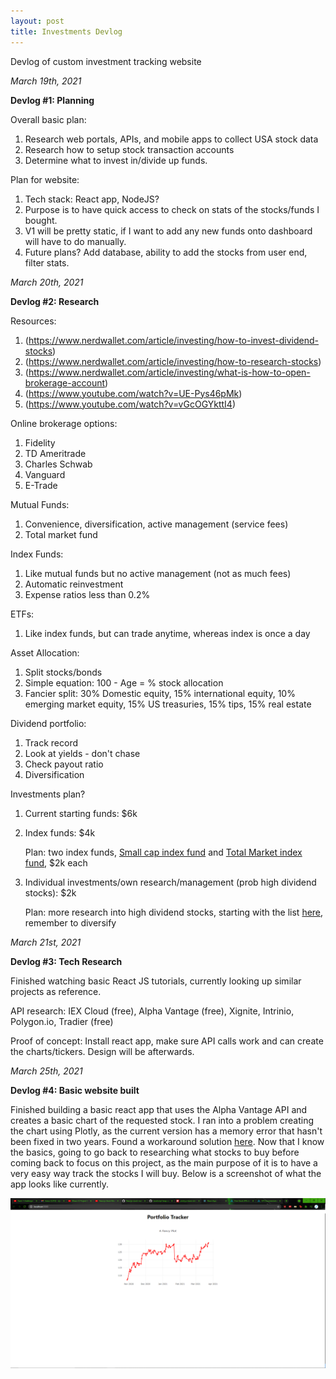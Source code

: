 ```yaml
---
layout: post
title: Investments Devlog
---
```


Devlog of custom investment tracking website

*March 19th, 2021*

**Devlog #1: Planning**

Overall basic plan:
1. Research web portals, APIs, and mobile apps to collect USA stock data
2. Research how to setup stock transaction accounts
3. Determine what to invest in/divide up funds.

Plan for website:
1. Tech stack: React app, NodeJS?
2. Purpose is to have quick access to check on stats of the stocks/funds I bought.
3. V1 will be pretty static, if I want to add any new funds onto dashboard will have to do manually.
4. Future plans? Add database, ability to add the stocks from user end, filter stats.

*March 20th, 2021*

**Devlog #2: Research**

Resources:
1. (https://www.nerdwallet.com/article/investing/how-to-invest-dividend-stocks)
2. (https://www.nerdwallet.com/article/investing/how-to-research-stocks)
3. (https://www.nerdwallet.com/article/investing/what-is-how-to-open-brokerage-account)
4. (https://www.youtube.com/watch?v=UE-Pys46pMk)
5. (https://www.youtube.com/watch?v=vGcOGYkttI4)

Online brokerage options:
1. Fidelity
2. TD Ameritrade
3. Charles Schwab
4. Vanguard
5. E-Trade

Mutual Funds:
1. Convenience, diversification, active management (service fees)
2. Total market fund
 
Index Funds:
1. Like mutual funds but no active management (not as much fees)
2. Automatic reinvestment
3. Expense ratios less than 0.2% 

ETFs:
1. Like index funds, but can trade anytime, whereas index is once a day

Asset Allocation:
1. Split stocks/bonds
2. Simple equation: 100 - Age = % stock allocation
3. Fancier split: 30% Domestic equity, 15% international equity, 10% emerging market equity, 15% US treasuries, 15% tips, 15% real estate

Dividend portfolio:
1. Track record
2. Look at yields - don't chase
3. Check payout ratio
4. Diversification

Investments plan?
1. Current starting funds: $6k
2. Index funds: $4k

   Plan: two index funds, [Small cap index fund](https://fundresearch.fidelity.com/mutual-funds/summary/316146182) and [Total Market index fund](https://fundresearch.fidelity.com/mutual-funds/summary/315911693), $2k each

3. Individual investments/own research/management (prob high dividend stocks): $2k

   Plan: more research into high dividend stocks, starting with the list [here](https://www.nerdwallet.com/article/investing/how-to-invest-dividend-stocks), remember to diversify

*March 21st, 2021*

**Devlog #3: Tech Research**

Finished watching basic React JS tutorials, currently looking up similar projects as reference.

API research: IEX Cloud (free), Alpha Vantage (free), Xignite, Intrinio, Polygon.io, Tradier (free)

Proof of concept: Install react app, make sure API calls work and can create the charts/tickers. Design will be afterwards.

*March 25th, 2021*

**Devlog #4: Basic website built**

Finished building a basic react app that uses the Alpha Vantage API and creates a basic chart of the requested stock. I ran into a problem creating the chart using Plotly, as the current version has a memory error that hasn't been fixed in two years. Found a workaround solution [here](https://github.com/plotly/react-plotly.js/issues/135). Now that I know the basics, going to go back to researching what stocks to buy before coming back to focus on this project, as the main purpose of it is to have a very easy way track the stocks I will buy. Below is a screenshot of what the app looks like currently.

![Investments-Devlog001](/images/investmentWeb001.PNG)